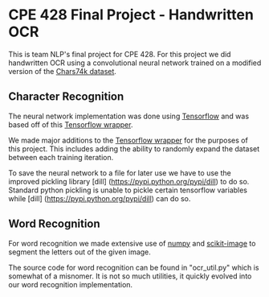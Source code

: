 # CPE 428 Final Project - Handwritten OCR

This is team NLP's final project for CPE 428.
For this project we did handwritten OCR using a convolutional neural network trained on a modified version of the [Chars74k dataset](http://www.ee.surrey.ac.uk/CVSSP/demos/chars74k/).

## Character Recognition

The neural network implementation was done using [Tensorflow](https://www.tensorflow.org/) and was based off of this [Tensorflow wrapper](https://github.com/mpwillia/Tensorflow-Network-Experiments).

We made major additions to the [Tensorflow wrapper](https://github.com/mpwillia/Tensorflow-Network-Experiments) for the purposes of this project.
This includes adding the ability to randomly expand the dataset between each training iteration.

To save the neural network to a file for later use we have to use the improved pickling library [dill] (https://pypi.python.org/pypi/dill) to do so. Standard python pickling is unable to pickle certain tensorflow variables while [dill] (https://pypi.python.org/pypi/dill) can do so.

## Word Recognition

For word recognition we made extensive use of [numpy](http://www.numpy.org/) and [scikit-image](http://scikit-image.org/) to segment the letters out of the given image.

The source code for word recognition can be found in "ocr_util.py" which is somewhat of a misnomer. It is not so much utilities, it quickly evolved into our word recognition implementation.

